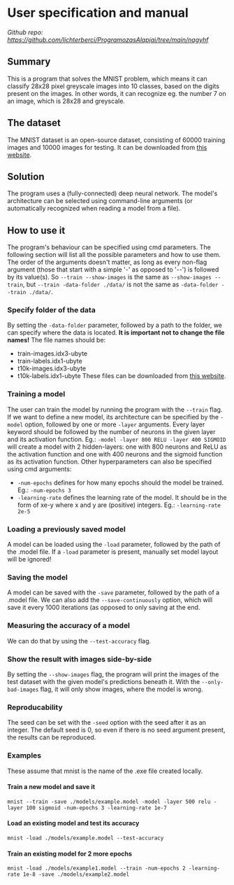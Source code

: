 # User specification and manual

*Github repo: https://github.com/lichterberci/ProgramozasAlapjai/tree/main/nagyhf*

## Summary

This is a program that solves the MNIST problem, which means it can classify 28x28 pixel greyscale images into 10 classes, based on the digits present on the images. In other words, it can recognize eg. the number 7 on an image, which is 28x28 and greyscale.

## The dataset

The MNIST dataset is an open-source dataset, consisting of 60000 training images and 10000 images for testing.
It can be downloaded from [this website](http://yann.lecun.com/exdb/mnist/).

## Solution

The program uses a (fully-connected) deep neural network. The model's architecture can be selected using command-line arguments (or automatically recognized when reading a model from a file).

## How to use it

The program's behaviour can be specified using cmd parameters. The following section will list all the possible parameters and how to use them. The order of the arguments doesn't matter, as long as every non-flag argument (those that start with a simple '-' as opposed to '--') is followed by its value(s). So `--train --show-images` is the same as `--show-images --train`, but `--train -data-folder ./data/` is not the same as `-data-folder --train ./data/`.

### Specify folder of the data

By setting the `-data-folder` parameter, followed by a path to the folder, we can specify where the data is located. **It is important not to change the file names!**
The file names should be:
- train-images.idx3-ubyte
- train-labels.idx1-ubyte
- t10k-images.idx3-ubyte
- t10k-labels.idx1-ubyte
These files can be downloaded from [this website](http://yann.lecun.com/exdb/mnist/).

### Training a model

The user can train the model by running the program with the `--train` flag.  
If we want to define a new model, its architecture can be specified by the `-model` option, followed by one or more `-layer` arguments. Every layer keyword should be followed by the number of neurons in the given layer and its activation function. Eg.: `-model -layer 800 RELU -layer 400 SIGMOID` will create a model with 2 hidden-layers: one with 800 neurons and ReLU as the activation function and one with 400 neurons and the sigmoid function as its activation function.
Other hyperparameters can also be specified using cmd arguments:

- `-num-epochs` defines for how many epochs should the model be trained. Eg.: `-num-epochs 3`
- `-learning-rate` defines the learning rate of the model. It should be in the form of xe-y where x and y are (positive) integers. Eg.: `-learning-rate 2e-5`

### Loading a previously saved model

A model can be loaded using the `-load` parameter, followed by the path of the .model file. If a `-load` parameter is present, manually set model layout will be ignored!

### Saving the model

A model can be saved with the `-save` parameter, followed by the path of a .model file. We can also add the `--save-continuously` option, which will save it every 1000 iterations (as opposed to only saving at the end.

### Measuring the accuracy of a model

We can do that by using the `--test-accuracy` flag.

### Show the result with images side-by-side

By setting the `--show-images` flag, the program will print the images of the test dataset with the given model's predictions beneath it. With the `--only-bad-images` flag, it will only show images, where the model is wrong.

### Reproducability

The seed can be set with the `-seed` option with the seed after it as an integer. The default seed is 0, so even if there is no seed argument present, the results can be reproduced.

### Examples

These assume that mnist is the name of the .exe file created locally.

#### Train a new model and save it
`mnist --train -save ./models/example.model -model -layer 500 relu -layer 100 sigmoid -num-epochs 3 -learning-rate 1e-7`

#### Load an existing model and test its accuracy
`mnist -load ./models/example.model --test-accuracy`

#### Train an existing model for 2 more epochs
`mnist -load ./models/example1.model --train -num-epochs 2 -learning-rate 1e-8 -save ./models/example2.model`